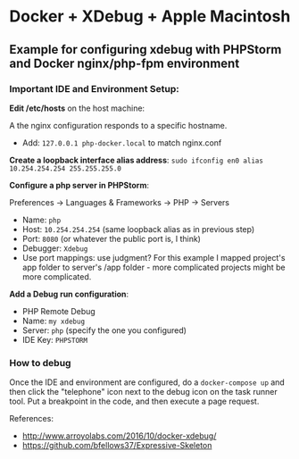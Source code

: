 # Docker + XDebug + Apple Macintosh
## Example for configuring xdebug with PHPStorm and Docker nginx/php-fpm environment
### Important IDE and Environment Setup:

**Edit /etc/hosts** on the host machine:

A the nginx configuration responds to a specific hostname.
- Add: ```127.0.0.1 php-docker.local``` to match nginx.conf

**Create a loopback interface alias address**: ```sudo ifconfig en0 alias 10.254.254.254 255.255.255.0```

**Configure a php server in PHPStorm**:

Preferences -> Languages & Frameworks -> PHP -> Servers
- Name: ```php```
- Host: ```10.254.254.254``` (same loopback alias as in previous step)
- Port: ```8080``` (or whatever the public port is, I think)
- Debugger: ```Xdebug```
- Use port mappings: use judgment? For this example I mapped project's app folder to server's /app folder - more complicated projects might be more complicated.
    
**Add a Debug run configuration**:
- PHP Remote Debug
- Name: ```my xdebug```
- Server: ```php``` (specify the one you configured)
- IDE Key: ```PHPSTORM```

### How to debug

Once the IDE and environment are configured, do a ```docker-compose up``` and then click the "telephone" icon next to the debug icon on the task runner tool. Put a breakpoint in the code, and then execute a page request.

References:
- http://www.arroyolabs.com/2016/10/docker-xdebug/
- https://github.com/bfellows37/Expressive-Skeleton
